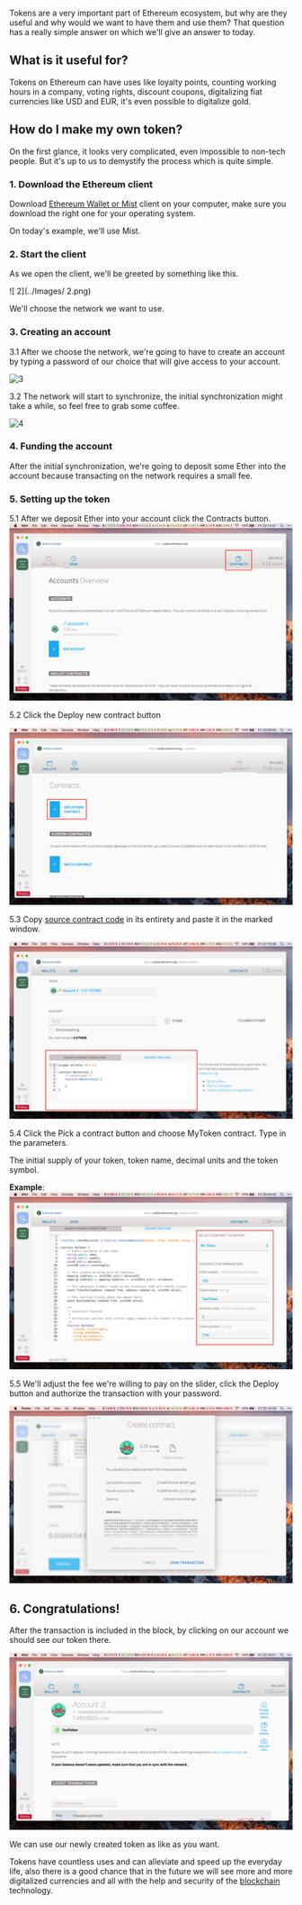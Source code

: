 Tokens are a very important part of Ethereum ecosystem, but why are they useful and why would we want to have them and use them? That question has a really simple answer on which we'll give an answer to today.


## What is it useful for?

Tokens on Ethereum can have uses like loyalty points,  counting working hours in a company, voting rights, discount coupons, digitalizing fiat currencies like USD and EUR, it's even possible to digitalize gold.

## How do I make my own token?

On the first glance, it looks very complicated,  even impossible to non-tech people. But it's up to us to demystify the process which is quite simple.

### 1. Download the Ethereum client

Download  [Ethereum Wallet or Mist] client on your computer, make sure you download the right one for your operating system.

On today's example, we'll use Mist.

### 2. Start the client

As we open the client, we'll be greeted by something like this.

 ![ 2](../Images/ 2.png)

We'll choose the network we want to use.

### 3. Creating an account
  3.1 After we choose the network, we're going to have to create an account by typing a password of our choice that will give access to your account.

   ![3](../Images/3.png)

  3.2 The network will start to synchronize, the initial synchronization might take a while, so feel free to grab some coffee.

  ![4](../Images/4.png)

### 4. Funding the account
 After the initial synchronization, we're going to deposit some Ether into the account because transacting on the network requires a small fee.

### 5. Setting up the token

   5.1 After we deposit Ether into your account click the Contracts button.
   ![5](../Images/5.png)

   5.2 Click the Deploy new contract button

   ![6](../Images/6.png)

   5.3 Copy [source contract code]  in its entirety and paste it in the marked window.

   ![7](../Images/7.png)
 
   5.4 Click the Pick a contract button and choose MyToken contract. Type in the parameters.
 
  The initial supply of your token, token name, decimal units and the token symbol.

  **Example**:
   ![8](../Images/8.png)
 
   5.5 We'll adjust the fee we're willing to pay on the slider, click the Deploy button and authorize the transaction with your password.
   
  ![9](../Images/9.png)

## 6. Congratulations!
After the transaction is included in the block, by clicking on our account we should see our token there.

![10](../Images/10.png)

We can use our newly created token as like as you want.

Tokens have countless uses and can alleviate and speed up the everyday life, also there is a good chance that in the future we will see more and more digitalized currencies and all with the help and security of the [blockchain] technology. 


[source contract code]: https://github.com/wubwub/Eth-contract/blob/master/Token%20Contract
[Ethereum Wallet or Mist]: https://github.com/ethereum/mist/releases
[blockchain]: https://bitfalls.com/hr/2017/08/20/blockchain-explained-blockchain-works/